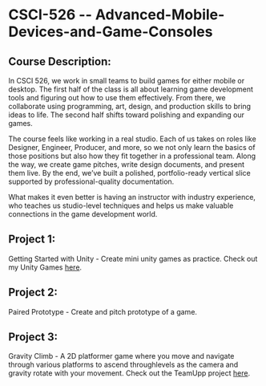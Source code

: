 # CSCI-526 -- Advanced-Mobile-Devices-and-Game-Consoles

## Course Description:
In CSCI 526, we work in small teams to build games for either mobile or desktop. The first half of the class is all about learning game development tools and figuring out how to use them effectively. From there, we collaborate using programming, art, design, and production skills to bring ideas to life. The second half shifts toward polishing and expanding our games.

The course feels like working in a real studio. Each of us takes on roles like Designer, Engineer, Producer, and more, so we not only learn the basics of those positions but also how they fit together in a professional team. Along the way, we create game pitches, write design documents, and present them live. By the end, we’ve built a polished, portfolio-ready vertical slice supported by professional-quality documentation.

What makes it even better is having an instructor with industry experience, who teaches us studio-level techniques and helps us make valuable connections in the game development world.


## Project 1:
Getting Started with Unity - Create mini unity games as practice.
Check out my Unity Games [here](https://github.com/pranavko12/Unity-Games).

## Project 2: 
Paired Prototype - Create and pitch prototype of a game.

## Project 3:
Gravity Climb - A 2D platformer game where you move and navigate through various platforms to ascend throughlevels as the camera and gravity rotate with your movement.
Check out the TeamUpp project [here](https://github.com/CSCI-526/fall-2024-project-tuesday-teamupp).

